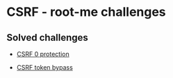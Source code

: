 # CSRF - root-me challenges

## Solved challenges
- [CSRF 0 protection](./CSRF0protection/CSRF0protection.md)

- [CSRF token bypass](./CSRFtokenbypass/CSRFtokenbypass.md)